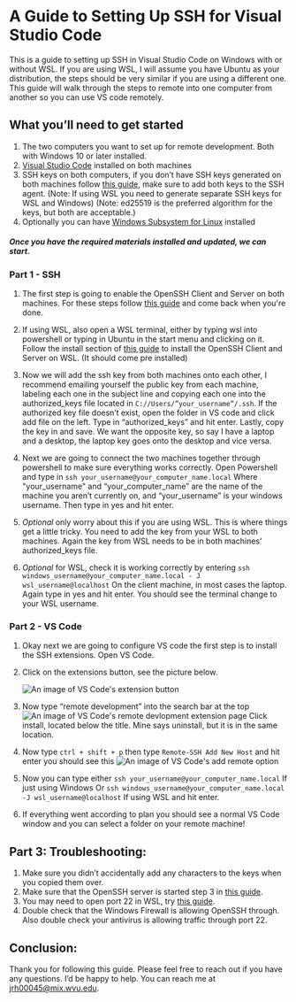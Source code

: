 # A Guide to Setting Up SSH for Visual Studio Code

This is a guide to setting up SSH in Visual Studio Code on Windows with or without WSL. If you are using WSL, I will assume you have Ubuntu as your distribution, the steps should be very similar if you are using a different one. This guide will walk through the steps to remote into one computer from another so you can use VS code remotely.
## What you’ll need to get started
1. The two computers you want to set up for remote development. Both with Windows 10 or later installed.
2. [Visual Studio Code](https://code.visualstudio.com/download) installed on both machines
3. SSH keys on both computers, if you don’t have SSH keys generated on both machines follow [this guide](https://docs.github.com/en/authentication/connecting-to-github-with-ssh/generating-a-new-ssh-key-and-adding-it-to-the-ssh-agent), make sure to add both keys to the SSH agent. (Note: If using WSL you need to generate separate SSH keys for WSL and Windows) (Note: ed25519 is the preferred algorithm for the keys, but both are acceptable.)
4. Optionally you can have [Windows Subsystem for Linux](https://learn.microsoft.com/en-us/windows/wsl/install) installed

#####  Once you have the required materials installed and updated, we can start.

### Part 1 - SSH
1. The first step is going to enable the OpenSSH Client and Server on both machines. For these steps follow [this guide](https://learn.microsoft.com/en-us/windows-server/administration/openssh/openssh_install_firstuse?tabs=gui) and come back when you're done.

2. If using WSL, also open a WSL terminal, either by typing wsl into powershell or typing in Ubuntu in the start menu and clicking on it. Follow the install section of [this guide](https://ubuntu.com/server/docs/openssh-server) to install the OpenSSH Client and Server on WSL. (It should come pre installed)

3. Now we will add the ssh key from both machines onto each other, I recommend emailing yourself the public key from each machine, labeling each one in the subject line and copying each one into the authorized_keys file located in `C://Users/”your_username”/.ssh`. If the authorized key file doesn’t exist, open the folder in VS code and click add file on the left. Type in “authorized_keys” and hit enter. Lastly, copy the key in and save. We want the opposite key, so say I have a laptop and a desktop, the laptop key goes onto the desktop and vice versa. 

4. Next we are going to connect the two machines together through powershell to make sure everything works correctly.
    Open Powershell and type in 
     `ssh your_username@your_computer_name.local`
Where "your_username" and “your_computer_name” are the name of the machine you aren’t currently on, and “your_username” is your windows username. Then type in yes and hit enter.

5. *Optional* only worry about this if you are using WSL. This is where things get a little tricky. You need to add the key from your WSL to both machines. Again the key from WSL needs to be in both machines’ authorized_keys file. 

6. *Optional* for WSL, check it is working correctly by entering
    `ssh windows_username@your_computer_name.local - J wsl_username@localhost`
    On the client machine, in most cases the laptop. Again type in yes and hit enter. You should see the terminal change to your WSL username. 
### Part 2 - VS Code
1. Okay next we are going to configure VS code  the first step is to install the SSH extensions. Open VS Code.

2. Click on the extensions button, see the picture below.

    ![An image of VS Code's extension button](https://i.imgur.com/SWgn9Vq.png)


3. Now type “remote development” into the search bar at the top
![An image of VS Code's remote devlopment extension page](https://i.imgur.com/sIkCpzg.jpg)
 Click install, located below the title. Mine says uninstall, but it is in the same location.
4. Now type `ctrl + shift + p` then type `Remote-SSH Add New Host` and hit enter you should see this
![An image of VS Code's add remote option](https://i.imgur.com/VfUoOrL.jpeg)
5. Now you can type either 
`ssh your_username@your_computer_name.local`
If just using Windows Or
		`ssh windows_username@your_computer_name.local -J wsl_username@localhost`
If using WSL and hit enter. 
6. If everything went according to plan you should see a normal VS Code window and you can select a folder on your remote machine!

## Part 3: Troubleshooting:
1. Make sure you didn’t accidentally add any characters to the keys when you copied them over.
2. Make sure that the OpenSSH server is started step 3 in [this guide](https://learn.microsoft.com/en-us/windows-server/administration/openssh/openssh_install_firstuse?tabs=gui.).
3. You may need to open port 22 in WSL, try [this guide](https://www.cyberciti.biz/faq/ufw-allow-incoming-ssh-connections-from-a-specific-ip-address-subnet-on-ubuntu-debian/).
4. Double check that the Windows Firewall is allowing OpenSSH through. Also double check your antivirus is allowing traffic through port 22.

## Conclusion:
Thank you for following this guide. Please feel free to reach out if you have any questions. I’d be happy to help. You can reach me at jrh00045@mix.wvu.edu. 


